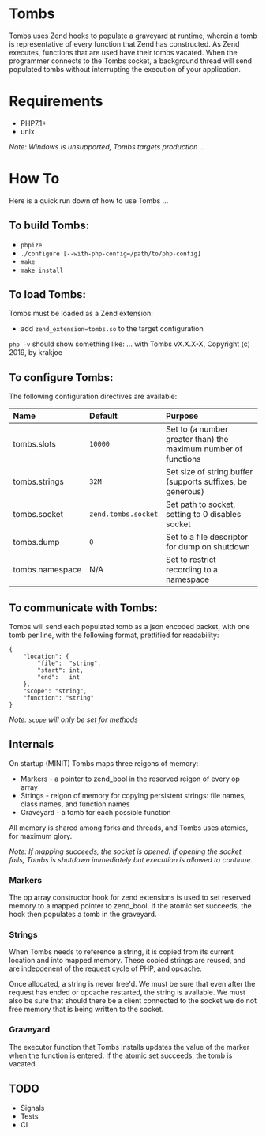 # Tombs

Tombs uses Zend hooks to populate a graveyard at runtime, wherein a tomb is representative of every function that Zend has constructed. As Zend executes, functions that are used
have their tombs vacated. When the programmer connects to the Tombs socket, a background thread will send populated tombs without interrupting the execution of your application.

# Requirements

  - PHP7.1+
  - unix

*Note: Windows is unsupported, Tombs targets production ...*

# How To

Here is a quick run down of how to use Tombs ...

## To build Tombs:

  - `phpize`
  - `./configure [--with-php-config=/path/to/php-config]`
  - `make`
  - `make install`

## To load Tombs:

Tombs must be loaded as a Zend extension:

  - add `zend_extension=tombs.so` to the target configuration

`php -v` should show something like:
    ...
    with Tombs vX.X.X-X, Copyright (c) 2019, by krakjoe

## To configure Tombs:

The following configuration directives are available:

| Name           | Default                   | Purpose                                                        |
|:---------------|:--------------------------|:---------------------------------------------------------------|
|tombs.slots     |`10000`                    | Set to (a number greater than) the maximum number of functions |
|tombs.strings   |`32M`                      | Set size of string buffer (supports suffixes, be generous)     |
|tombs.socket    |`zend.tombs.socket`        | Set path to socket, setting to 0 disables socket               |
|tombs.dump      |`0`                        | Set to a file descriptor for dump on shutdown                  |
|tombs.namespace | N/A                       | Set to restrict recording to a namespace                       |

## To communicate with Tombs:

Tombs will send each populated tomb as a json encoded packet, with one tomb per line, with the following format, prettified for readability:

    {
        "location": {
            "file":  "string",
            "start": int,
            "end":   int
        },
        "scope": "string",
        "function": "string"
    }

*Note: `scope` will only be set for methods*

## Internals

On startup (MINIT) Tombs maps three reigons of memory:

  - Markers   - a pointer to zend_bool in the reserved reigon of every op array
  - Strings   - reigon of memory for copying persistent strings: file names, class names, and function names
  - Graveyard - a tomb for each possible function

All memory is shared among forks and threads, and Tombs uses atomics, for maximum glory.

*Note: If mapping succeeds, the socket is opened. If opening the socket fails, Tombs is shutdown immediately but execution is allowed to continue.*

### Markers

The op array constructor hook for zend extensions is used to set reserved memory to a mapped pointer to zend_bool. If the atomic set succeeds, the hook then populates a tomb in the graveyard.

### Strings

When Tombs needs to reference a string, it is copied from its current location and into mapped memory. These copied strings are reused, and are indepdenent of the request cycle of PHP, and opcache.

Once allocated, a string is never free'd. We must be sure that even after the request has ended or opcache restarted, the string is available. We must also be sure that should there be a client connected to the socket we do not free memory that is being written to the socket.

### Graveyard

The executor function that Tombs installs updates the value of the marker when the function is entered. If the atomic set succeeds, the tomb is vacated.

## TODO

  - Signals
  - Tests
  - CI
